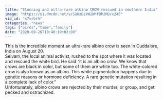 ```yaml
---
title: "Stunning and ultra-rare albino CROW rescued in southern India"
image: "https://s1.dmcdn.net/v/SQ6zD1VH2WhfBP2MD/x240"
vid_id: "x7vrbrh"
categories: "news"
tags: ["birds","time","family"]
date: "2020-08-26T10:40:10+03:00"
---
```

This is the incredible moment an ultra-rare albino crow is seen in Cuddalore, India on August 20.  <br>Selvam, the local animal activist, rushed to the spot where it was located and rescued the white bird. He said “it is an albino crow. We know that crows are black in color, but some of them are white too. The white-colored crow is also known as an albino. This white pigmentation happens due to genetic reasons or hormone deficiency. A rare genetic mutation resulting in a complete lack of color.&quot;  <br>Unfortunately, albino crows are rejected by their murder, or group, and get pecked and ostrachized.

